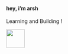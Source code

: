 
#### hey, i’m arsh

Learning and Building ! 

<img src="https://media.giphy.com/media/JIX9t2j0ZTN9S/giphy-downsized.gif" height="50" />
